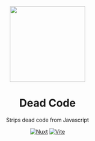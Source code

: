 <div align="center">
<img src="https://avatars.githubusercontent.com/u/79983560" width="200">

# Dead Code
Strips dead code from Javascript

[![Nuxt][nuxt-src]][nuxt-href]
[![Vite][vite-src]][vite-href]
</div>


<!-- Badges -->
[nuxt-src]: https://img.shields.io/badge/Nuxt-18181B?logo=nuxt.js
[nuxt-href]: https://github.com/simonhyll/dead-code/tree/main/packages/nuxt-dead-code

[vite-src]: https://img.shields.io/badge/Vite-18181B?logo=vite
[vite-href]: https://github.com/simonhyll/dead-code/tree/main/packages/vite-dead-code
